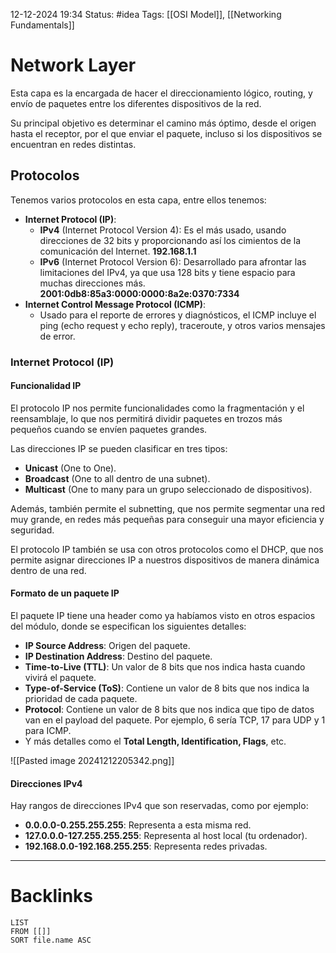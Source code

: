 12-12-2024 19:34
Status: #idea
Tags: [[OSI Model]], [[Networking Fundamentals]]

# Network Layer

Esta capa es la encargada de hacer el direccionamiento lógico, routing, y envío de paquetes entre los diferentes dispositivos de la red.

Su principal objetivo es determinar el camino más óptimo, desde el origen hasta el receptor, por el que enviar el paquete, incluso si los dispositivos se encuentran en redes distintas.

## Protocolos

Tenemos varios protocolos en esta capa, entre ellos tenemos: 
- **Internet Protocol (IP)**:
	- **IPv4** (Internet Protocol Version 4): Es el más usado, usando direcciones de 32 bits y proporcionando así los cimientos de la comunicación del Internet. **192.168.1.1**
	- **IPv6** (Internet Protocol Version 6): Desarrollado para afrontar las limitaciones del IPv4, ya que usa 128 bits y tiene espacio para muchas direcciones más. **2001:0db8:85a3:0000:0000:8a2e:0370:7334**
- **Internet Control Message Protocol (ICMP)**:
	- Usado para el reporte de errores y diagnósticos, el ICMP incluye el ping (echo request y echo reply), traceroute, y otros varios mensajes de error.

### Internet Protocol (IP)
#### Funcionalidad IP

El protocolo IP nos permite funcionalidades como la fragmentación y el reensamblaje, lo que nos permitirá dividir paquetes en trozos más pequeños cuando se envíen paquetes grandes.

Las direcciones IP se pueden clasificar en tres tipos:
- **Unicast** (One to One).
- **Broadcast** (One to all dentro de una subnet).
- **Multicast** (One to many para un grupo seleccionado de dispositivos).

Además, también permite el subnetting, que nos permite segmentar una red muy grande, en redes más pequeñas para conseguir una mayor eficiencia y seguridad.

El protocolo IP también se usa con otros protocolos como el DHCP, que nos permite asignar direcciones IP a nuestros dispositivos de manera dinámica dentro de una red.

#### Formato de un paquete IP

El paquete IP tiene una header como ya habíamos visto en otros espacios del módulo, donde se especifican los siguientes detalles:

- **IP Source Address**: Origen del paquete.
- **IP Destination Address**: Destino del paquete.
- **Time-to-Live (TTL)**: Un valor de 8 bits que nos indica hasta cuando vivirá el paquete.
- **Type-of-Service (ToS)**: Contiene un valor de 8 bits que nos indica la prioridad de cada paquete.
- **Protocol**: Contiene un valor de 8 bits que nos indica que tipo de datos van en el payload del paquete. Por ejemplo, 6 sería TCP, 17 para UDP y 1 para ICMP.
- Y más detalles como el **Total Length, Identification, Flags**, etc.

![[Pasted image 20241212205342.png]]

#### Direcciones IPv4

Hay rangos de direcciones IPv4 que son reservadas, como por ejemplo:

- **0.0.0.0-0.255.255.255**: Representa a esta misma red.
- **127.0.0.0-127.255.255.255**: Representa al host local (tu ordenador).
- **192.168.0.0-192.168.255.255**: Representa redes privadas.



---
# Backlinks

```dataview
LIST
FROM [[]]
SORT file.name ASC
```